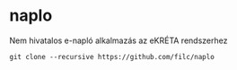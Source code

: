 # naplo
Nem hivatalos e-napló alkalmazás az eKRÉTA rendszerhez

`git clone --recursive https://github.com/filc/naplo`
